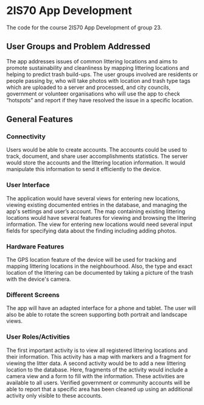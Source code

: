 # 2IS70 App Development

The code for the course 2IS70 App Development of group 23.

## User Groups and Problem Addressed 
The app addresses issues of common littering locations and aims to promote sustainability and cleanliness by mapping littering locations and helping to predict trash build-ups. The user groups involved are residents or people passing by, who will take photos with location and trash type tags which are uploaded to a server and processed, and city councils, government or volunteer organisations who will use the app to check “hotspots” and report if they have resolved the issue in a specific location. 

## General Features
### Connectivity
Users would be able to create accounts. The accounts could be used to track, document, and share user accomplishments statistics. The server would store the accounts and the littering location information. It would manipulate this information to send it efficiently to the device. 

### User Interface
The application would have several views for entering new locations, viewing existing documented entries in the database, and managing the app's settings and user’s account. The map containing existing littering locations would have several features for viewing and browsing the littering information. The view for entering new locations would need several input fields for specifying data about the finding including adding photos.

### Hardware Features
The GPS location feature of the device will be used for tracking and mapping littering locations in the neighbourhood. Also, the type and exact location of the littering can be documented by taking a picture of the trash with the device's camera.

### Different Screens
The app will have an adapted interface for a phone and tablet. The user will also be able to rotate the screen supporting both portrait and landscape views.

### User Roles/Activities
The first important activity is to view all registered littering locations and their information. This activity has a map with markers and a fragment for viewing the litter data. A second activity would be to add a new littering location to the database. Here, fragments of the activity would include a camera view and a form to fill with the information. These activities are available to all users. Verified government or community accounts will be able to report that a specific area has been cleaned up using an additional activity only visible to these accounts.